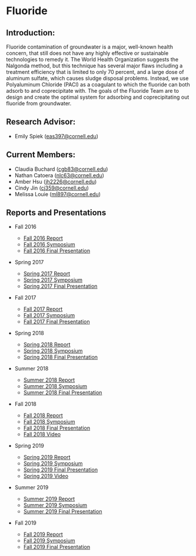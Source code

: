 # Fluoride

## Introduction:
Fluoride contamination of groundwater is a major, well-known health concern, that still does not have any highly effective or sustainable technologies to remedy it. The World Health Organization suggests the Nalgonda method, but this technique has several major flaws including a treatment efficiency that is limited to only 70 percent, and a large dose of aluminum sulfate, which causes sludge disposal problems. Instead, we use Polyaluminum Chloride (PACl) as a coagulant to which the fluoride can both adsorb to and coprecipitate with. The goals of the Fluoride Team are to design and create the optimal system for adsorbing and coprecipitating out fluoride from groundwater.

## Research Advisor:
- Emily Spiek (eas397@cornell.edu)

## Current Members:
- Claudia Buchard (cgb83@cornell.edu)
- Nathan Catoera (nlc63@cornell.edu)
- Amber Hsu (jh2226@cornell.edu)
- Cindy Jin (cj359@cornell.edu)
- Melissa Louie (ml897@cornell.edu)

## Reports and Presentations
* Fall 2016
  - [Fall 2016 Report](https://drive.google.com/file/d/0Bzej1vulT_XyWHZyLXdIWlk1RkE/view)
  - [Fall 2016 Symposium](https://docs.google.com/presentation/d/1LYKhGo9DmKVBfABIZYmKVnQmFsj5Wc-5EE6xW85aE_g/edit?usp=sharing)
  - [Fall 2016 Final Presentation](https://docs.google.com/presentation/d/1oa40fZAqf9ytgXPxNWXSbHNJvKELtv9hsU_OuKzBN8g/edit?usp=sharing)
* Spring 2017
  - [Spring 2017 Report](https://github.com/AguaClara/Fluoride-Auto/blob/master/Spring%202017/Fluoride%20Spring%202017.pdf)
  - [Spring 2017 Symposium](https://docs.google.com/presentation/d/18l0xwZtfAeUvRBzfIBijr8AGbGEGiYylfUTL_XSi51w/edit?usp=sharing)
  - [Spring 2017 Final Presentation](https://docs.google.com/presentation/d/1Hxqun_3KzcYxWILCP8Yt_f5FO3m59eYeMJO0zQij-6k/edit)
* Fall 2017
  - [Fall 2017 Report](https://github.com/AguaClara/Fluoride-Auto/blob/master/Fall%202017/fluoride-fall-2017.pdf)
  - [Fall 2017 Symposium](https://docs.google.com/presentation/d/1HcaRjqchtdl2DxvNkS6QYJc5LgHJHRz5z0sCTzIx8Ak/edit?usp=sharing)
  - [Fall 2017 Final Presentation](https://docs.google.com/presentation/d/1lMwLT5y-aWrqD5dZfTIV_4vPzWjZSJmbOsLjZNzP_tI/edit?usp=sharing)
* Spring 2018
  - [Spring 2018 Report](https://github.com/AguaClara/Fluoride-Auto/blob/master/Spring%202018/FluorideReportSp18.md)
  - [Spring 2018 Symposium](https://docs.google.com/presentation/d/1gzC25zcd-eUTTrmerA-OcLBdWd--tOl6X8JpqGEy7_o/edit#slide=id.p3)
  - [Spring 2018 Final Presentation](https://docs.google.com/presentation/d/1NIgislmkylECw1T6YsHlsUr3Kja0XoYnWcOhY1UnEyQ/edit)
* Summer 2018
  - [Summer 2018 Report](https://github.com/AguaClara/Fluoride-Auto/blob/master/Summer%202018/Fluoride_Summer2018.md)
  - [Summer 2018 Symposium](https://docs.google.com/presentation/d/1ikR3Ti14HijdFI1jzeJO_98PFFImXd8VALmxmuq5RYY/edit?usp=sharing)
  - [Summer 2018 Final Presentation](https://docs.google.com/presentation/d/1D4V2ltnIMBQwnw8twaZLWcnoIz6U8TILRAwltYmkqi8/edit?usp=sharing)
* Fall 2018
  - [Fall 2018 Report](https://github.com/AguaClara/Fluoride-Auto/blob/master/Fall%202018/Automated%20System/Fall_2018_Report.md)
  - [Fall 2018 Symposium](https://docs.google.com/presentation/d/1l783hJZfi7w9sAJqHuncesPV9qp9_3rgFQg1rHAaE4A/edit#slide=id.g451dae360e_1_74)
  - [Fall 2018 Final Presentation](https://docs.google.com/presentation/d/1hwhpw0rzzTh_NbEuIzjVWDoTfEolhdVf5Cl5P47a8P4/edit#slide=id.g346a079b2f_0_0)
  - [Fall 2018 Video](https://www.youtube.com/watch?v=SizO93XcZTI)

 * Spring 2019
   - [Spring 2019 Report](https://github.com/AguaClara/Fluoride-Auto/blob/master/Spring%202019/Fluoride-Auto-Spring-2019-Report.md)
   - [Spring 2019 Symposium](https://docs.google.com/presentation/d/1EirkNHbf-_-S5zPb75K6iNqBA-L_sTGiCHSEH11HEzk/edit?usp=sharing)
   - [Spring 2019 Final Presentation](https://docs.google.com/presentation/d/1XJlbU64NJ-6ePptrTThPcseudbT7MwG3CEiMP90G4AE/edit?usp=sharing)
   - [Spring 2019 Video](https://www.youtube.com/watch?v=5NrKaONEGuQ&list=PLhsGtpY8ipdZL4lExJA8KC0zCkaxwfs8R&index=7&t=0s)

 * Summer 2019
     - [Summer 2019 Report](https://github.com/AguaClara/Fluoride-Auto/blob/master/Summer_2019_Final_Report.ipynb)
     - [Summer 2019 Symposium](https://docs.google.com/presentation/d/1-ZY21biMeXa68JnXcm7a66R5auMyNYTkLoznMf6l35Q/edit?usp=sharing)
     - [Summer 2019 Final Presentation](https://docs.google.com/presentation/d/1GBkd5RbrJNPprZL7jDBP6sUSZPcXD_HjjCBpwEqvWMw/edit?usp=sharing)

  * Fall 2019
    - [Fall 2019 Report](https://github.com/AguaClara/Fluoride-Auto/blob/master/Fall%202019/Fluoride_Fall_2019_Report.ipynb)
    - [Fall 2019 Symposium](https://docs.google.com/presentation/d/15y69_xGLYDWd-PFd6RaPozXLKfij7zrerIL6WU8g7k8/edit?usp=sharing)
    - [Fall 2019 Final Presentation](https://www.youtube.com/watch?v=lhzFKmcN2m0&list=PLhsGtpY8ipdbPRIXbSapShc0mjhFR_Nzr&index=6)
